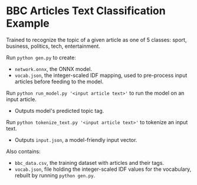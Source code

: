 # BBC Articles Text Classification Example

Trained to recognize the topic of a given article as one of 5 classes: sport, business, politics, tech, entertainment.

Run `python gen.py` to create:

- `network.onnx`, the ONNX model.
- `vocab.json`, the integer-scaled IDF mapping, used to pre-process input articles before feeding to the model.

Run `python run_model.py '<input article text>'` to run the model on an input article.

- Outputs model's predicted topic tag.

Run `python tokenize_text.py '<input article text>'` to tokenize an input text.

- Outputs `input.json`, a model-friendly input vector.

Also contains:

- `bbc_data.csv`, the training dataset with articles and their tags.
- `vocab.json`, file holding the integer-scaled IDF values for the vocabulary, rebuilt by running `python gen.py`.
